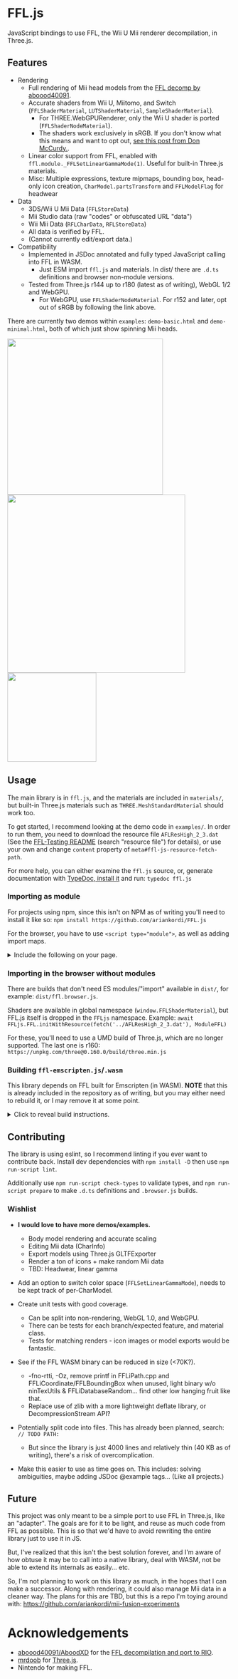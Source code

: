# FFL.js
JavaScript bindings to use FFL, the Wii U Mii renderer decompilation, in Three.js.

## Features

* Rendering
  - Full rendering of Mii head models from the [FFL decomp by aboood40091](https://github.com/aboood40091/ffl/tree/nsmbu-win-port).
  - Accurate shaders from Wii U, Miitomo, and Switch (`FFLShaderMaterial`, `LUTShaderMaterial`, `SampleShaderMaterial`).
    * For THREE.WebGPURenderer, only the Wii U shader is ported (`FFLShaderNodeMaterial`).
    * The shaders work exclusively in sRGB. If you don't know what this means and want to opt out, [see this post from Don McCurdy.](https://discourse.threejs.org/t/updates-to-color-management-in-three-js-r152/50791#post_1).
  - Linear color support from FFL, enabled with `ffl.module._FFLSetLinearGammaMode(1)`. Useful for built-in Three.js materials.
  - Misc: Multiple expressions, texture mipmaps, bounding box, head-only icon creation, `CharModel.partsTransform` and `FFLModelFlag` for headwear
* Data
  - 3DS/Wii U Mii Data (`FFLStoreData`)
  - Mii Studio data (raw "codes" or obfuscated URL "data")
  - Wii Mii Data (`RFLCharData`, `RFLStoreData`)
  - All data is verified by FFL.
  - (Cannot currently edit/export data.)
* Compatibility
  - Implemented in JSDoc annotated and fully typed JavaScript calling into FFL in WASM.
    * Just ESM import `ffl.js` and materials. In dist/ there are `.d.ts` definitions and browser non-module versions.
  - Tested from Three.js r144 up to r180 (latest as of writing), WebGL 1/2 and WebGPU.
    * For WebGPU, use `FFLShaderNodeMaterial`. For r152 and later, opt out of sRGB by following the link above.

There are currently two demos within `examples`: `demo-basic.html` and `demo-minimal.html`, both of which just show spinning Mii heads.

<img width="350" src="https://github.com/user-attachments/assets/853b4159-4cb0-47ac-b929-220299a3017a">

<img width="400" src="https://github.com/user-attachments/assets/7059cc73-463e-4091-baec-642b67ae4993">

<img width="200" src="https://github.com/user-attachments/assets/2376e69b-ef53-49a9-a98f-29d4df0eb1c6">

## Usage

The main library is in `ffl.js`, and the materials are included in `materials/`, but built-in Three.js materials such as `THREE.MeshStandardMaterial` should work too.

To get started, I recommend looking at the demo code in `examples/`. In order to run them, you need to download the resource file `AFLResHigh_2_3.dat` (See the [FFL-Testing README](https://github.com/ariankordi/FFL-Testing/blob/master/README.md) (search "resource file") for details), or use your own and change `content` property of `meta#ffl-js-resource-fetch-path`.

For more help, you can either examine the `ffl.js` source, or, generate documentation with [TypeDoc, install it](https://typedoc.org/#quick-start) and run: `typedoc ffl.js`

### Importing as module

For projects using npm, since this isn't on NPM as of writing you'll need to install it like so: `npm install https://github.com/ariankordi/FFL.js`

For the browser, you have to use `<script type="module">`, as well as adding import maps.

<details><summary>Include the following on your page.</summary>

```html
	<!-- Import maps. This correlates "import" statements
		 with the actual links for where to get them.
         This example is using esm.sh, which acts most like
         importing modules from npm.
    -->
	<script type="importmap">
		{
			"imports": {
				"three": "https://esm.sh/three@0.180.0",
				"three/": "https://esm.sh/three@0.180.0/",
				"FFL.js": "https://esm.sh/gh/ariankordi/FFL.js",
				"FFL.js/": "https://esm.sh/gh/ariankordi/FFL.js/"
			}
		}
	</script>

	<!-- This is your JS code. It can be in a file too. -->
	<script type="module">
		import * as THREE from 'three'; // Include Three.js.
		// Imports from FFL.js. More may be added as needed.
		import { FFL, CharModel, FFLCharModelDescDefault, ModelIcon } from 'FFL.js';
		import FFLShaderMaterial from 'FFL.js/materials/FFLShaderMaterial.js';
		// NOTE:
		// - In the browser, when not using esm.sh, ffl-emscripten.cjs needs
		// to be included in a <script> tag since it's not a proper ES module.
		// - For Node.js, you need to use examples/ffl-emscripten-single-file.cjs.
		import ModuleFFL from 'FFL.js/ffl-emscripten.cjs';

		// The example below renders a simple icon.
		(async function () {
			const renderer = new THREE.WebGLRenderer({ alpha: true });
			renderer.setSize(300, 300);
			document.body.append(renderer.domElement);
			// You need to get AFLResHigh_2_3.dat from somewhere.
			const ffl = await FFL.initWithResource(fetch('../AFLResHigh_2_3.dat'),
				// If not using a CDN like esm.sh, then pass just "ModuleFFL" to CharModel directly.
				ModuleFFL({locateFile: () => 'https://esm.sh/gh/ariankordi/FFL.js/ffl-emscripten.wasm'}));
			/** Mii data from NNID: JasmineChlora */
			const data = Uint8Array.fromHex('000d142a303f434b717a7b84939ba6b2bbbec5cbc9d0e2ea010d15252b3250535960736f726870757f8289a0a7aeb1');
			const model = new CharModel(ffl, data, FFLCharModelDescDefault,
				FFLShaderMaterial, renderer);
			const scene = new THREE.Scene();
			scene.add(model.meshes);
			renderer.render(scene, /* camera */ ModelIcon.getCamera());
		})();
	</script>
```

</details>

### Importing in the browser without modules

There are builds that don't need ES modules/"import" available in `dist/`, for example: `dist/ffl.browser.js`.

Shaders are available in global namespace (`window.FFLShaderMaterial`), but FFL.js itself is dropped in the `FFLjs` namespace. Example: `await FFLjs.FFL.initWithResource(fetch('../AFLResHigh_2_3.dat'), ModuleFFL)`

For these, you'll need to use a UMD build of Three.js, which are no longer supported. The last one is r160: `https://unpkg.com/three@0.160.0/build/three.min.js`

### Building `ffl-emscripten.js`/`.wasm`

This library depends on FFL built for Emscripten (in WASM). **NOTE** that this is already included in the repository as of writing, but you may either need to rebuild it, or I may remove it at some point.

<details>
	<summary>Click to reveal build instructions.</summary>

1. You will need to make sure [emsdk](https://emscripten.org/docs/tools_reference/emsdk.html) is installed and you can build binaries with Emscripten. This is mostly left as an exercise to the reader, but don't forget to activate your emsdk environment before continuing.

2. Pull FFL and its dependencies. For simplicity, you can actually just pull [FFL-Testing (active branch)](https://github.com/ariankordi/FFL-Testing/tree/renderer-server-prototype) which has the dependencies.

```
git clone -b renderer-server-prototype --recursive https://github.com/ariankordi/FFL-Testing
```

3. Recurse into `ffl` within `FFL-Testing`.

```
cd FFL-Testing/ffl
```

4. Build using CMake with Emscripten.

Note that the argument to `-DCMAKE_TOOLCHAIN_FILE=` has to be within your emsdk directory, so **please change that in the command below:**

```
cmake -S . -B build-em -DCMAKE_TOOLCHAIN_FILE=/path/to/emsdk/upstream/emscripten/cmake/Modules/Platform/Emscripten.cmake -DFFL_WITH_RIO=../rio/ -DCMAKE_BUILD_TYPE=Release
 # Remember to find and fill in emsdk path:   ^^^^^^^^^
cmake --build build
```

* Notable build options:
  - Use `-DFFL_NO_NINTEXUTILS=ON` for a smaller build if you will not be using resource (.dat) files for Wii U.
  - To build JS only you can use `-DFFL_BUILD_WASM=OFF`, which may be more convenient/compatible at 2x the size of the wasm binary.
  - If you want to pass other options to emcc, use `-DCMAKE_EXE_LINKER_FLAGS="-s SINGLE_FILE=1"`, for example.

5. If that worked, find and copy the library.
* It should be sitting in `build-em` (or whatever folder you chose) as:
  - `ffl-emscripten.js`, `ffl-emscripten.wasm`

6. Finally, in order to use the library, you'll need an FFL resource such as `FFLResHigh.dat`, `AFLResHigh_2_3.dat`, etc.
  - See the [FFL-Testing README](https://github.com/ariankordi/FFL-Testing/blob/master/README.md) (search "resource file") to know how to acquire this.

If you run into issues with dependencies here, see the FFL-Testing repo.

</details>

## Contributing

The library is using eslint, so I recommend linting if you ever want to contribute back. Install dev dependencies with `npm install -D` then use `npm run-script lint`.

Additionally use `npm run-script check-types` to validate types, and `npm run-script prepare` to make `.d.ts` definitions and `.browser.js` builds.

### Wishlist
* **I would love to have more demos/examples.**
	- Body model rendering and accurate scaling
	- Editing Mii data (CharInfo)
	- Export models using Three.js GLTFExporter
	- Render a ton of icons + make random Mii data
	- TBD: Headwear, linear gamma

* Add an option to switch color space (`FFLSetLinearGammaMode`), needs to be kept track of per-CharModel.
* Create unit tests with good coverage.
  - Can be split into non-rendering, WebGL 1.0, and WebGPU.
  - There can be tests for each branch/expected feature, and material class.
  - Tests for matching renders - icon images or model exports would be fantastic.
* See if the FFL WASM binary can be reduced in size (<70K?).
  - -fno-rtti, -Oz, remove printf in FFLiPath.cpp and FFLiCoordinate/FFLBoundingBox when unused, light binary w/o ninTexUtils & FFLiDatabaseRandom... find other low hanging fruit like that.
  - Replace use of zlib with a more lightweight deflate library, or DecompressionStream API?
* Potentially split code into files. This has already been planned, search: `// TODO PATH:`
  - But since the library is just 4000 lines and relatively thin (40 KB as of writing), there's a risk of overcomplication.
* Make this easier to use as time goes on. This includes: solving ambiguities, maybe adding JSDoc @example tags... (Like all projects.)

## Future

This project was only meant to be a simple port to use FFL in Three.js, like an "adapter". The goals are for it to be light, and reuse as much code from FFL as possible. This is so that we'd have to avoid rewriting the entire library just to use it in JS.

But, I've realized that this isn't the best solution forever, and I'm aware of how obtuse it may be to call into a native library, deal with WASM, not be able to extend its internals as easily... etc.

So, I'm not planning to work on this library as much, in the hopes that I can make a successor. Along with rendering, it could also manage Mii data in a cleaner way. The plans for this are TBD, but this is a repo I'm toying around with: https://github.com/ariankordi/mii-fusion-experiments

# Acknowledgements
* [aboood40091/AboodXD](https://github.com/aboood40091) for the [FFL decompilation and port to RIO](https://github.com/aboood40091/ffl/tree/nsmbu-win-port).
* [mrdoob](https://github.com/mrdoob) for [Three.js](https://github.com/mrdoob/three.js).
* Nintendo for making FFL.
